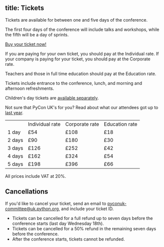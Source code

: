 title: Tickets
---
Tickets are available for between one and five days of the conference.

The first four days of the conference will include talks and workshops,
while the fifth will be a day of sprints.

[Buy your ticket now!](https://hq.pyconuk.org/tickets/orders/new/)

If you are paying for your own ticket, you should pay at the Individual rate.
If your company is paying for your ticket, you should pay at the Corporate rate.

Teachers and those in full time education should pay at the Education rate.

Tickets include entrance to the conference, lunch, and morning and afternoon refreshments.

Children's day tickets are [available separately](https://hq.pyconuk.org/children/orders/new/).

Not sure that PyCon UK's for you?  Read about what our attendees got up to [last year](http://2016.pyconuk.org/news/20160920-impressions/).

<table id="ticket-prices">
<tr>
<td></td>
<td>Individual rate</td>
<td>Corporate rate</td>
<td>Education rate</td>
</tr>
<tr>
<td>1 day</td>
<td>£54</td>
<td>£108</td>
<td>£18</td>
</tr>
<tr>
<td>2 days</td>
<td>£90</td>
<td>£180</td>
<td>£30</td>
</tr>
<tr>
<td>3 days</td>
<td>£126</td>
<td>£252</td>
<td>£42</td>
</tr>
<tr>
<td>4 days</td>
<td>£162</td>
<td>£324</td>
<td>£54</td>
</tr>
<tr>
<td>5 days</td>
<td>£198</td>
<td>£396</td>
<td>£66</td>
</tr>
</table>

All prices include VAT at 20%.

## Cancellations

If you'd like to cancel your ticket, send an email to pyconuk-committee@uk.python.org, and include your ticket ID.

*   Tickets can be cancelled for a full refund up to seven days before the conference starts (last day Wednesday 18th).
*   Tickets can be cancelled for a 50% refund in the remaining seven days before the conference.
*   After the conference starts, tickets cannot be refunded.
